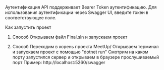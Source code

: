 Аутентификация
API поддерживает Bearer Token аутентификацию. 
Для использования аутентификации через Swagger UI, введите токен в соответствующее поле.

Как запустить проект

1. Способ
Открываем файл Final.sln и запускаем проект

2. Способ
Переходим в корень проекта MeetUp/
Открываем терминал и запускаем проект с помощью "dotnet run"
Смотрим на каком порту запустился сервер и открываем в браузере прослушиваемый порт
Пример: http://localhost:5260/swagger
